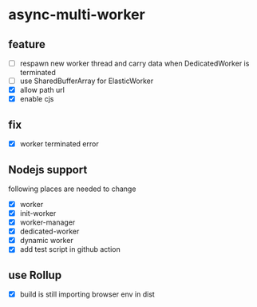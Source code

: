 # async-multi-worker

## feature

- [ ] respawn new worker thread and carry data when DedicatedWorker is terminated
- [ ] use SharedBufferArray for ElasticWorker
- [x] allow path url
- [x] enable cjs

## fix

- [x] worker terminated error

## Nodejs support

following places are needed to change

- [x] worker
- [x] init-worker
- [x] worker-manager
- [x] dedicated-worker
- [x] dynamic worker
- [x] add test script in github action

## use Rollup

- [x] build is still importing browser env in dist
